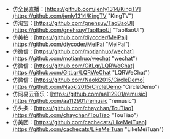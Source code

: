 - 仿全民直播：[https://github.com/jenly1314/KingTV](https://github.com/jenly1314/KingTV "KingTV")
- 仿淘宝：[https://github.com/gnehsuy/TaoBaoUI](https://github.com/gnehsuy/TaoBaoUI "TaoBaoUI")
- 仿美拍：[https://github.com/diycoder/MeiPai](https://github.com/diycoder/MeiPai "MeiPai")
- 仿微信：[https://github.com/motianhuo/wechat](https://github.com/motianhuo/wechat "wechat")
- 仿微信：[https://github.com/GitLqr/LQRWeChat](https://github.com/GitLqr/LQRWeChat "LQRWeChat")
- 仿微信：[https://github.com/Naoki2015/CircleDemo](https://github.com/Naoki2015/CircleDemo "CircleDemo")
- 仿网易云音乐：[https://github.com/aa112901/remusic](https://github.com/aa112901/remusic "remusic")
- 仿头条：[https://github.com/chaychan/TouTiao](https://github.com/chaychan/TouTiao "TouTiao")
- 仿美团：[https://github.com/cachecats/LikeMeiTuan](https://github.com/cachecats/LikeMeiTuan "LikeMeiTuan")